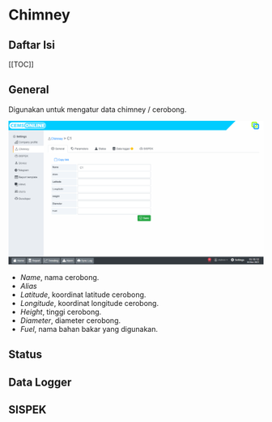 # Chimney

## Daftar Isi

[[TOC]]

## General
Digunakan untuk mengatur data chimney / cerobong.

![An Image](./img/setting-chimney.png)

* _Name_, nama cerobong.
* _Alias_
* _Latitude_, koordinat latitude cerobong.
* _Longitude_, koordinat longitude cerobong.
* _Height_, tinggi cerobong.
* _Diameter_, diameter cerobong.
* _Fuel_, nama bahan bakar yang digunakan.




## Status

## Data Logger

## SISPEK